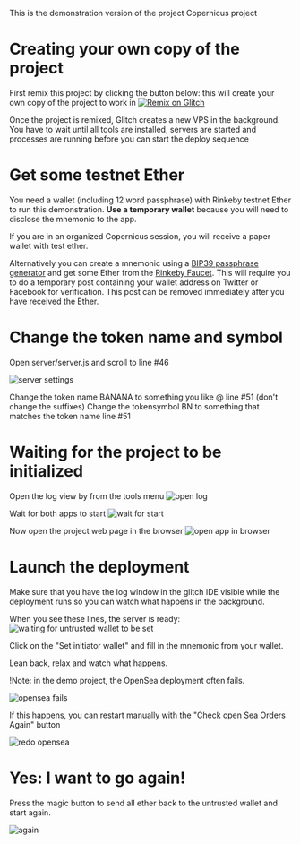 This is the demonstration version of the project Copernicus project

[remix-button]: https://cdn.glitch.com/34e4af29-93e6-4569-90d9-5b60f8a326f5%2Fremix-button.svg?v=1611136449797
[wait-for-start]: https://cdn.glitch.com/34e4af29-93e6-4569-90d9-5b60f8a326f5%2Fstarted.png?v=1611134249761
[show-app]: https://cdn.glitch.com/34e4af29-93e6-4569-90d9-5b60f8a326f5%2Fopen-in-new-window.png?v=1611134136973
[tools-log]: https://cdn.glitch.com/34e4af29-93e6-4569-90d9-5b60f8a326f5%2Ftools-log.png?v=1611135230656
[server-settings]: https://cdn.glitch.com/34e4af29-93e6-4569-90d9-5b60f8a326f5%2Fserver-settings.png?v=1611158886492
[waiting-untrusted]: https://cdn.glitch.com/34e4af29-93e6-4569-90d9-5b60f8a326f5%2F8988a814-0f56-4c78-868f-e4097ea1d443.image.png?v=1611159500327
[error-opensea]: https://cdn.glitch.com/34e4af29-93e6-4569-90d9-5b60f8a326f5%2Fopensea-fail.png?v=1611160333325
[redo-opensea]: https://cdn.glitch.com/34e4af29-93e6-4569-90d9-5b60f8a326f5%2Fopensea-check-again.png?v=1611160190557
[again]: https://cdn.glitch.com/34e4af29-93e6-4569-90d9-5b60f8a326f5%2Fagain.png?v=1611161390066

# Creating your own copy of the project

First remix this project by clicking the button below: this will create your own copy of the project to work in 
[![Remix on Glitch][remix-button]](https://glitch.com/edit/#!/remix/copernicus-lets-go)

Once the project is remixed, Glitch creates a new VPS in the background. You have to wait until all tools are installed, servers 
are started and processes are running before you can start the deploy sequence 
 
# Get some testnet Ether

You need a wallet (including 12 word passphrase) with Rinkeby testnet Ether to run this demonstration. **Use a temporary wallet** because you will need to disclose the mnemonic to the app.

If you are in an organized Copernicus session, you will receive a paper wallet with test ether. 

Alternatively you can create a mnemonic using a [BIP39 passphrase generator](https://iancoleman.io/bip39/) and get some Ether from 
the [Rinkeby Faucet](https://faucet.rinkeby.io/). This will require you to do a temporary post containing your wallet address on 
Twitter or Facebook for verification. This post can be removed immediately after you have received the Ether.

# Change the token name and symbol

Open server/server.js and scroll to line #46

  ![server settings][server-settings]

Change the token name BANANA to something you like @ line #51 (don't change the suffixes)
Change the tokensymbol BN to something that matches the token name line #51

# Waiting for the project to be initialized

Open the log view by from the tools menu
![open log][tools-log]

Wait for both apps to start
![wait for start][wait-for-start]

Now open the project web page in the browser 
![open app in browser][show-app]

# Launch the deployment

Make sure that you have the log window in the glitch IDE visible while the deployment runs so you can watch what happens in the background.

When you see these lines, the server is ready:
![waiting for untrusted wallet to be set][waiting-untrusted]

Click on the "Set initiator wallet" and fill in the mnemonic from your wallet.

Lean back, relax and watch what happens.

!Note: in the demo project, the OpenSea deployment often fails. 

![opensea fails][error-opensea]

If this happens, you can restart manually with the "Check open Sea Orders Again" button

![redo opensea][redo-opensea]

# Yes: I want to go again!

Press the magic button to send all ether back to the untrusted wallet and start again. 

![again][again]




